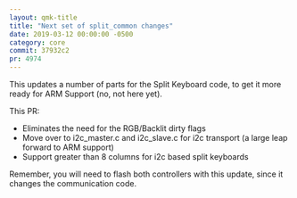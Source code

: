 ```yaml
---
layout: qmk-title
title: "Next set of split_common changes"
date: 2019-03-12 00:00:00 -0500
category: core
commit: 37932c2
pr: 4974
---
```


This updates a number of parts for the Split Keyboard code, to get it more ready for ARM Support (no, not here yet).

This PR: 

* Eliminates the need for the RGB/Backlit dirty flags
* Move over to i2c_master.c and i2c_slave.c for i2c transport (a large leap forward to ARM support)
* Support greater than 8 columns for i2c based split keyboards

Remember, you will need to flash both controllers with this update, since it changes the communication code.
